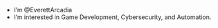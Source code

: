 - I’m @EverettArcadia
- I’m interested in Game Development, Cybersecurity, and Automation.

<!---
EverettArcadia/EverettArcadia is a ✨ special ✨ repository because its `README.md` (this file) appears on your GitHub profile.
You can click the Preview link to take a look at your changes.
--->
